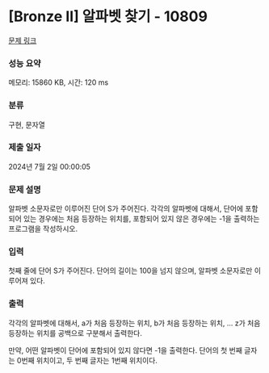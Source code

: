 # [Bronze II] 알파벳 찾기 - 10809 

[문제 링크](https://www.acmicpc.net/problem/10809) 

### 성능 요약

메모리: 15860 KB, 시간: 120 ms

### 분류

구현, 문자열

### 제출 일자

2024년 7월 2일 00:00:05

### 문제 설명

<p>알파벳 소문자로만 이루어진 단어 S가 주어진다. 각각의 알파벳에 대해서, 단어에 포함되어 있는 경우에는 처음 등장하는 위치를, 포함되어 있지 않은 경우에는 -1을 출력하는 프로그램을 작성하시오.</p>

### 입력 

 <p>첫째 줄에 단어 S가 주어진다. 단어의 길이는 100을 넘지 않으며, 알파벳 소문자로만 이루어져 있다.</p>

### 출력 

 <p>각각의 알파벳에 대해서, a가 처음 등장하는 위치, b가 처음 등장하는 위치, ... z가 처음 등장하는 위치를 공백으로 구분해서 출력한다.</p>

<p>만약, 어떤 알파벳이 단어에 포함되어 있지 않다면 -1을 출력한다. 단어의 첫 번째 글자는 0번째 위치이고, 두 번째 글자는 1번째 위치이다.</p>

